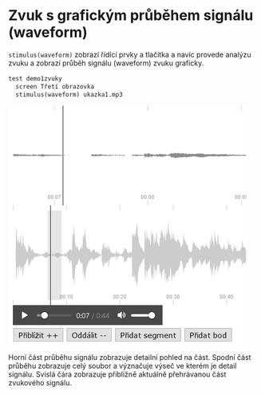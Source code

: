 # Zvuk s grafickým průběhem signálu \(waveform\)



`stimulus(waveform)` zobrazí řídící prvky a tlačítka a navíc provede analýzu zvuku a zobrazí průběh signálu \(waveform\) zvuku graficky.

```text
test demo1zvuky
  screen Třetí obrazovka
  stimulus(waveform) ukazka1.mp3
```

![Zobrazen&#xED; stimulu na obrazovce s &#x159;&#xED;d&#xED;c&#xED;mi prvky a grafick&#xFD;m pr&#x16F;b&#x11B;hem sign&#xE1;lu zvuku \(waveform\). ](../.gitbook/assets/image%20%287%29.png)

Horní část průběhu signálu zobrazuje detailní pohled na část. Spodní část průběhu zobrazuje celý soubor a význačuje výseč ve kterém je detail signálu. Svislá čára zobrazuje přibližně aktuálně přehrávanou část zvukového signálu.

